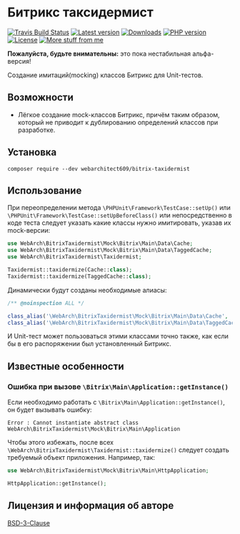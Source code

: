 Битрикс таксидермист
====================
[![Travis Build Status](https://travis-ci.org/webarchitect609/bitrix-taxidermist.svg?branch=master)](https://travis-ci.org/webarchitect609/bitrix-taxidermist)
[![Latest version](https://img.shields.io/github/v/tag/webarchitect609/bitrix-taxidermist?sort=semver)](https://github.com/webarchitect609/bitrix-taxidermist/releases)
[![Downloads](https://img.shields.io/packagist/dt/webarchitect609/bitrix-taxidermist)](https://packagist.org/packages/webarchitect609/bitrix-taxidermist)
[![PHP version](https://img.shields.io/packagist/php-v/webarchitect609/bitrix-taxidermist)](https://www.php.net/supported-versions.php)
[![License](https://img.shields.io/github/license/webarchitect609/bitrix-taxidermist)](LICENSE.md)
[![More stuff from me](https://img.shields.io/badge/packagist-webarchitect609-blueviolet)](https://packagist.org/packages/webarchitect609/)

**Пожалуйста, будьте внимательны:** это пока нестабильная альфа-версия!

Создание имитаций(mocking) классов Битрикс для Unit-тестов.

Возможности
-----------
- Лёгкое создание mock-классов Битрикс, причём таким образом, который не приводит к дублированию определений классов
при разработке.
    
Установка
---------
`composer require --dev webarchitect609/bitrix-taxidermist`

Использование
-------------
При переопределении метода `\PHPUnit\Framework\TestCase::setUp()` или `\PHPUnit\Framework\TestCase::setUpBeforeClass()`
или непосредственно в коде теста следует указать какие классы нужно имитировать, указав их mock-версии:

```php
use WebArch\BitrixTaxidermist\Mock\Bitrix\Main\Data\Cache;
use WebArch\BitrixTaxidermist\Mock\Bitrix\Main\Data\TaggedCache;
use WebArch\BitrixTaxidermist\Taxidermist;

Taxidermist::taxidermize(Cache::class);
Taxidermist::taxidermize(TaggedCache::class);

```

Динамически будут созданы необходимые алиасы:

```php
/** @noinspection ALL */

class_alias('\WebArch\BitrixTaxidermist\Mock\Bitrix\Main\Data\Cache', '\Bitrix\Main\Data\Cache');
class_alias('\WebArch\BitrixTaxidermist\Mock\Bitrix\Main\Data\TaggedCache', '\Bitrix\Main\Data\TaggedCache');
```

И Unit-тест может пользоваться этими классами точно также, как если бы в его распоряжении был установленный Битрикс.


Известные особенности
---------------------

### Ошибка при вызове `\Bitrix\Main\Application::getInstance()`

Если необходимо работать с `\Bitrix\Main\Application::getInstance()`, он будет вызывать ошибку:
```
Error : Cannot instantiate abstract class WebArch\BitrixTaxidermist\Mock\Bitrix\Main\Application
```
Чтобы этого избежать, после всех `\WebArch\BitrixTaxidermist\Taxidermist::taxidermize()` следует создать требуемый
объект приложения. Например, так:

```php
use WebArch\BitrixTaxidermist\Mock\Bitrix\Main\HttpApplication;

HttpApplication::getInstance();
```


Лицензия и информация об авторе
-------------------------------
[BSD-3-Clause](LICENSE.md)
